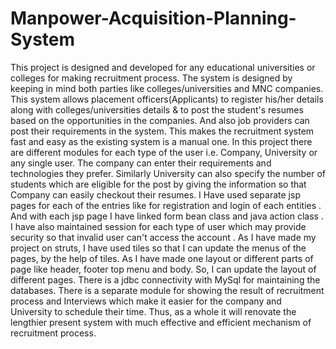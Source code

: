 # Manpower-Acquisition-Planning-System

This project is designed and developed for any educational universities or colleges for making recruitment process. The system is designed by keeping in mind
both parties like colleges/universities and MNC companies. This system allows placement officers(Applicants) to register his/her details along with colleges/universities
details & to post the student's resumes based on the opportunities in the companies. And also job providers can post their requirements in the system. This makes the recruitment
system fast and easy as the existing system is a manual one. In this project there are different modules for each type of the user i.e. Company, University or any single user. The
company can enter their requirements and technologies they prefer. Similarly University can also specify the number of students which are eligible for the post by giving the 
information so that Company can easily checkout their resumes. I Have used separate jsp pages for each of the entries like for registration and login of each entities . And with each 
jsp page I have linked form bean class and java action class . I have also maintained session for each type of user which may provide security so that invalid user can't access the 
account . As I have made my project on struts, I have used tiles so that I can update the menus of the pages, by the help of tiles. As I have made one layout or different parts
of page like header, footer top menu and body. So, I can update the layout of different pages. There is a jdbc connectivity with MySql for maintaining the databases. There is a 
separate module for showing the result of recruitment process and Interviews which make it easier for the company and University to schedule their time. Thus, as a whole it will
renovate the lengthier present system with much effective and efficient mechanism of recruitment process.
